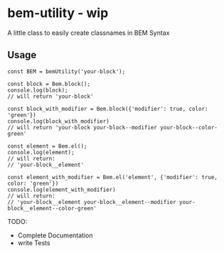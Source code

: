 # bem-utility - wip
A little class to easily create classnames in BEM Syntax

## Usage
```
const BEM = bemUtility('your-block');

const block = Bem.block();
console.log(block);
// will return 'your-block'

const block_with_modifier = Bem.block({'modifier': true, color: 'green'})
console.log(block_with_modifier)
// will return 'your-block your-block--modifier your-block--color-green'

const element = Bem.el();
console.log(element);
// will return:
// 'your-block__element'

const element_with_modifier = Bem.el('element', {'modifier': true, color: 'green'})
console.log(element_with_modifier)
// will return:
// 'your-block__element your-block__element--modifier your-block__element--color-green'

```


TODO: 
 - Complete Documentation
 - write Tests

